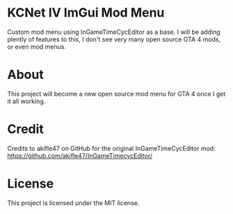 # KCNet IV ImGui Mod Menu
Custom mod menu using InGameTimeCycEditor as a base. I will be adding plently of features to this, I don't see very many open source GTA 4 mods, or even mod menus.

# About
This project will become a new open source mod menu for GTA 4 once I get it all working.

# Credit
Credits to akifle47 on GitHub for the original InGameTimeCycEditor mod: https://github.com/akifle47/InGameTimecycEditor/

# License
This project is licensed under the MIT license.

